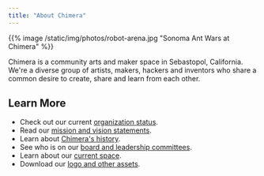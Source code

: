 ```yaml
---
title: "About Chimera"
---
```


{{% image /static/img/photos/robot-arena.jpg "Sonoma Ant Wars at Chimera" %}}

Chimera is a community arts and maker space in Sebastopol, California. We're a diverse group of artists, makers, hackers and inventors who share a common desire to create, share and learn from each other.


## Learn More

- Check out our current [organization status](/about/status/).
- Read our [mission and vision statements](/about/mission/).
- Learn about [Chimera's history](/about/history/).
- See who is on our [board and leadership committees](/about/leadership/).
- Learn about our [current space](/about/space/).
- Download our [logo and other assets](/about/assets/).
